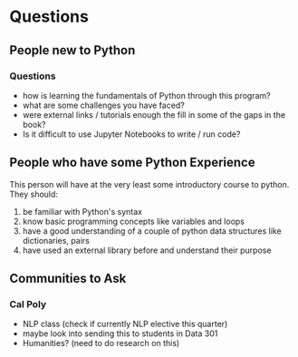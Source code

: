 # Questions



## People new to Python

### Questions

* how is learning the fundamentals of Python through this program?
* what are some challenges you have faced?
* were external links / tutorials enough the fill in some of the gaps in the book?
* Is it difficult to use Jupyter Notebooks to write / run code?

## People who have some Python Experience

This person will have at the very least some introductory course to python. They should:

1. be familiar with Python's syntax
2. know basic programming concepts like variables and loops
3. have a good understanding of a couple of python data structures like dictionaries, pairs
4. have used an external library before and understand their purpose

## Communities to Ask

### Cal Poly

* NLP class (check if currently NLP elective this quarter)
* maybe look into sending this to students in Data 301
* Humanities? (need to do research on this)

